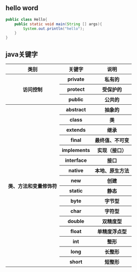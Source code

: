 ## hello word
```java
public class Hello{
	public static void main(String [] args){
		System.out.println("hello");
	}
}
``` 

## java关键字
<table>
	<tr>
		<th>类别</th>
		<th>关键字</th>
		<th>说明</th>
	</tr>
	<tr>
		<th rowspan='3'>访问控制</th>
		<th>private</th>
		<th>私有的</th>
	</tr>	
	<tr>
		<th>protect</th>
		<th>受保护的</th>
	</tr>	
	<tr>
		<th>public</th>
		<th>公共的</th>
	</tr>
	<tr>
		<th rowspan='50'>类、方法和变量修饰符</th>
		<th>abstract</th>
		<th>抽象的</th>
	</tr>
	<tr>
		<th>class</th>
		<th>类</th>
	</tr>
	<tr>
		<th>extends</th>
		<th>继承</th>
	</tr>
	<tr>
		<th>final</th>
		<th>最终值、不可变</th>
	</tr>
	<tr>
		<th>implements</th>
		<th>实现（接口）</th>
	</tr>
	<tr>
		<th>interface</th>
		<th>接口</th>
	</tr>
	<tr>
		<th>native</th>
		<th>本地、原生方法</th>
	</tr>
	<tr>
		<th>new</th>
		<th>创建</th>
	</tr>
	<tr>
		<th>static</th>
		<th>静态</th>
	</tr>
	<tr>
		<th>byte</th>
		<th>字节型</th>
	</tr>
	<tr>
		<th>char</th>
		<th>字符型</th>
	</tr>
	<tr>
		<th>double</th>
		<th>双精度型</th>
	</tr>
	<tr>
		<th>float</th>
		<th>单精度浮点型</th>
	</tr>
	<tr>
		<th>int</th>
		<th>整形</th>
	</tr>
	<tr>
		<th>long</th>
		<th>长整形</th>
	</tr>
	<tr>
		<th>short</th>
		<th>短整形</th>
	</tr>
</table>
